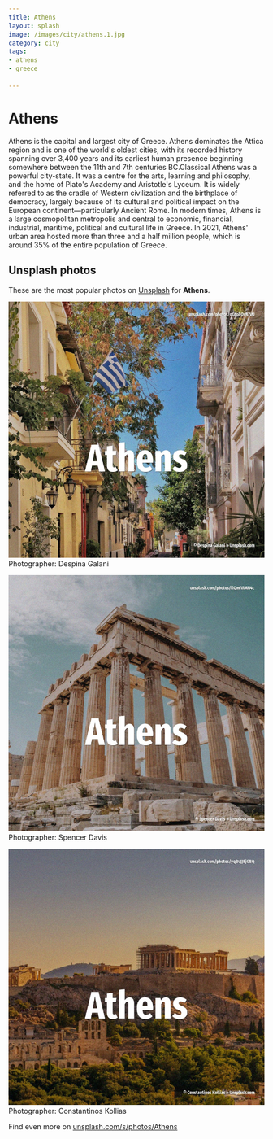 ```yaml
---
title: Athens
layout: splash
image: /images/city/athens.1.jpg
category: city
tags:
- athens
- greece

---
```

# Athens

Athens  is the capital and largest city of Greece.
Athens dominates the Attica region and is one of the world's oldest cities, with its recorded 
history spanning over 3,400 years and its earliest human presence beginning somewhere between the 
11th and 7th centuries BC.Classical Athens was a powerful city-state.
It was a centre for the arts, learning and philosophy, and the home of Plato's Academy and 
Aristotle's Lyceum.
It is widely referred to as the cradle of Western civilization and the birthplace of democracy, 
largely because of its cultural and political impact on the European continent—particularly Ancient 
Rome.
In modern times, Athens is a large cosmopolitan metropolis and central to economic, financial, 
industrial, maritime, political and cultural life in Greece.
In 2021, Athens' urban area hosted more than three and a half million people, which is around 35% 
of the entire population of Greece.

 
## Unsplash photos
These are the most popular photos on [Unsplash](https://unsplash.com) for **Athens**.
 
![Athens](/images/city/athens.1.jpg)
Photographer:  Despina Galani
 
![Athens](/images/city/athens.2.jpg)
Photographer:  Spencer Davis
 
![Athens](/images/city/athens.3.jpg)
Photographer:  Constantinos Kollias
 
Find even more on [unsplash.com/s/photos/Athens](https://unsplash.com/s/photos/Athens)
 
